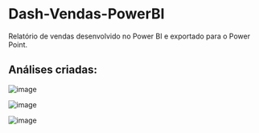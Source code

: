 # Dash-Vendas-PowerBI
Relatório de vendas desenvolvido no Power BI e exportado para o Power Point.

## Análises criadas:


![image](https://github.com/user-attachments/assets/52bbd9d2-3f02-413e-b5a2-06f7e0010364)

![image](https://github.com/user-attachments/assets/378b5831-8a61-4dd6-ab00-3c81353a3f96)

![image](https://github.com/user-attachments/assets/0c6a6280-cf95-4205-95d4-642c2b0af4bd)



